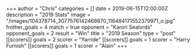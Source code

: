 +++
author = "Chris"
categories = []
date = 2019-06-15T12:00:00Z
description = "2019 Stats"
image = "/images/104378714_3077576142468670_116484171552379971_o.jpg"
frother_goals = 4
match = true
opponent = "Karori Sealords"
opponent_goals = 2
result = "Win"
title = "2019 Season"
type = "post"
[[scorers]]
goals = 2
scorer = "Yarride"
[[scorers]]
goals = 1
scorer = "Harry Furnish"
[[scorers]]
goals = 1
scorer = "Alain"
+++